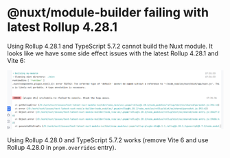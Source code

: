 # @nuxt/module-builder failing with latest Rollup 4.28.1

Using Rollup 4.28.1 and TypeScript 5.7.2 cannot build the Nuxt module. It looks like we have some side effect issues with the latest Rollup 4.28.1 and Vite 6:

![Rollup 4.28.1 error](./Rollup-4.28.1-error.png)

Using Rollup 4.28.0 and TypeScript 5.7.2 works (remove Vite 6 and use Rollup 4.28.0 in `pnpm.overrides` entry).
